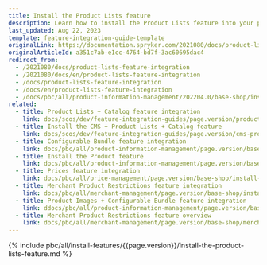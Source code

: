 ```yaml
---
title: Install the Product Lists feature
description: Learn how to install the Product Lists feature into your project.
last_updated: Aug 22, 2023
template: feature-integration-guide-template
originalLink: https://documentation.spryker.com/2021080/docs/product-lists-feature-integration
originalArticleId: a351c7ab-e1cc-4764-bd7f-3ac60695dac4
redirect_from:
  - /2021080/docs/product-lists-feature-integration
  - /2021080/docs/en/product-lists-feature-integration
  - /docs/product-lists-feature-integration
  - /docs/en/product-lists-feature-integration
  - /docs/pbc/all/product-information-management/202204.0/base-shop/install-and-upgrade/install-features/install-the-product-lists-feature.html
related:
  - title: Product Lists + Catalog feature integration
    link: docs/scos/dev/feature-integration-guides/page.version/product-lists-catalog-feature-integration.html
  - title: Install the CMS + Product Lists + Catalog feature
    link: docs/scos/dev/feature-integration-guides/page.version/cms-product-lists-catalog-feature-integration.html
  - title: Configurable Bundle feature integration
    link: docs/pbc/all/product-information-management/page.version/base-shop/install-and-upgrade/install-features/install-the-configurable-bundle-feature.html
  - title: Install the Product feature
    link: docs/pbc/all/product-information-management/page.version/base-shop/install-and-upgrade/install-features/install-the-product-feature.html
  - title: Prices feature integration
    link: docs/pbc/all/price-management/page.version/base-shop/install-and-upgrade/install-features/install-the-prices-feature.html
  - title: Merchant Product Restrictions feature integration
    link: docs/pbc/all/merchant-management/page.version/base-shop/install-and-upgrade/install-the-merchant-product-restrictions-feature.html
  - title: Product Images + Configurable Bundle feature integration
    link: ddocs/pbc/all/product-information-management/page.version/base-shop/install-and-upgrade/install-features/install-the-product-images-configurable-bundle-feature.html
  - title: Merchant Product Restrictions feature overview
    link: docs/pbc/all/merchant-management/page.version/base-shop/merchant-product-restrictions-feature-overview/merchant-product-restrictions-feature-overview.html
---
```


{% include pbc/all/install-features/{{page.version}}/install-the-product-lists-feature.md %} <!-- To edit, see /_includes/pbc/all/install-features/202311.0/install-the-product-lists-feature.md -->
